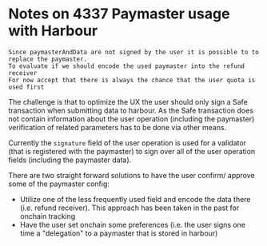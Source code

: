 # Notes on 4337 Paymaster usage with Harbour

```
Since paymasterAndData are not signed by the user it is possible to to replace the paymaster.
To evaluate if we should encode the used paymaster into the refund receiver
For now accept that there is always the chance that the user quota is used first
```

The challenge is that to optimize the UX the user should only sign a Safe transaction when submitting data to harbour. As the Safe transaction does not contain information about the user operation (including the paymaster) verification of related parameters has to be done via other means.

Currently the `signature` field of the user operation is used for a validator (that is registered with the paymaster) to sign over all of the user operation fields (including the paymaster data).

There are two straight forward solutions to have the user confirm/ approve some of the paymaster config:
- Utilize one of the less frequently used field and encode the data there (i.e. refund receiver). This approach has been taken in the past for onchain tracking
- Have the user set onchain some preferences (i.e. the user signs one time a "delegation" to a paymaster that is stored in harbour)